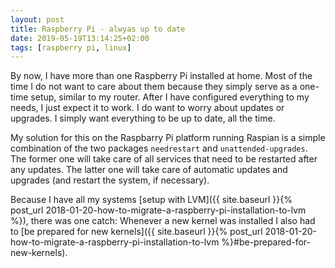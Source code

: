 ```yaml
---
layout: post
title: Raspberry Pi - alwyas up to date
date: 2019-05-19T13:14:25+02:00
tags: [raspberry pi, linux]
---
```


By now, I have more than one Raspberry Pi installed at home. Most of the time I do not want to care about them because they simply serve as a one-time setup, similar to my router. After I have configured everything to my needs, I just expect it to work. I do want to worry about updates or upgrades. I simply want everything to be up to date, all the time.

My solution for this on the Raspbarry Pi platform running Raspian is a simple combination of the two packages `needrestart` and `unattended-upgrades`. The former one will take care of all services that need to be restarted after any updates. The latter one will take care of automatic updates and upgrades (and restart the system, if necessary).

Because I have all my systems [setup with LVM]({{ site.baseurl }}{% post_url 2018-01-20-how-to-migrate-a-raspberry-pi-installation-to-lvm %}), there was one catch: Whenever a new kernel was installed I also had to [be prepared for new kernels]({{ site.baseurl }}{% post_url 2018-01-20-how-to-migrate-a-raspberry-pi-installation-to-lvm %}#be-prepared-for-new-kernels).
